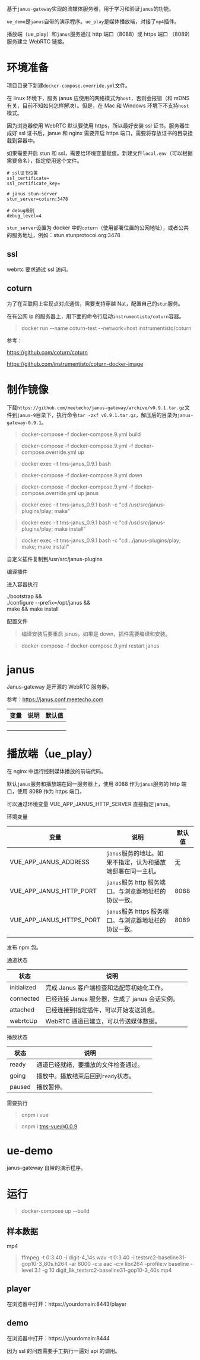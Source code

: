 基于`janus-gateway`实现的流媒体服务器，用于学习和验证`janus`的功能。

`ue_demo`是`janus`自带的演示程序。`ue_play`是媒体播放端，对接了`mp4`插件。

播放端（ue_play）和`janus`服务通过 http 端口（8088）或 https 端口 （8089）服务建立 WebRTC 链接。

# 环境准备

项目目录下新建`docker-compose.override.yml`文件。

在 linux 环境下，服务 janus 应使用的网络模式为`host`，否则会报错（和 mDNS 有关，目前不知如何怎样解决）。但是，在 Mac 和 Windows 环境下不支持`host`模式。

因为浏览器使用 WebRTC 默认要使用 https，所以最好安装 ssl 证书。服务器生成好 ssl 证书后，janue 和 nginx 需要开启 https 端口，需要将存放证书的目录挂载到容器中。

如果需要开启 stun 和 ssl，需要给环境变量赋值。新建文件`local.env`（可以根据需要命名），指定使用这个文件。

```
# ssl证书位置
ssl_certificate=
ssl_certificate_key=

# janus stun-server
stun_server=coturn:3478

# debug级别
debug_level=4
```

`stun_server`设置为 docker 中的`coturn`（使用部署位置的公网地址），或者公共的服务地址，例如：stun.stunprotocol.org:3478

## ssl

webrtc 要求通过 ssl 访问。

## coturn

为了在互联网上实现点对点通信，需要支持穿越 Nat，配置自己的`stun`服务。

在有公网 ip 的服务器上，用下面的命令行启动`instrumentisto/coturn`容器。

> docker run --name coturn-test --network=host instrumentisto/coturn

参考：

https://github.com/coturn/coturn

https://github.com/instrumentisto/coturn-docker-image

# 制作镜像

下载`https://github.com/meetecho/janus-gateway/archive/v0.9.1.tar.gz`文件到`janus-9`目录下，执行命令`tar -zxf v0.9.1.tar.gz`，解压后的目录为`janus-gateway-0.9.1`。

> docker-compose -f docker-compose.9.yml build

> docker-compose -f docker-compose.9.yml -f docker-compose.override.yml up

> docker exec -it tms-janus_0.9.1 bash

> docker-compose -f docker-compose.9.yml down

> docker-compose -f docker-compose.9.yml -f docker-compose.override.yml up janus

> docker exec -it tms-janus_0.9.1 bash -c "cd /usr/src/janus-plugins/play; make"

> docker exec -it tms-janus_0.9.1 bash -c "cd /usr/src/janus-plugins/play; make install"

> docker exec -it tms-janus_0.9.1 bash -c "cd ../janus-plugins/play; make; make install"

自定义插件复制到/usr/src/janus-plugins

编译插件

进入容器执行

./bootstrap && \
./configure --prefix=/opt/janus && \
make && make install

配置文件

> 编译安装后要重启 janus。如果是 down，插件需要编译和安装。

> docker-compose -f docker-compose.9.yml restart janus

# janus

Janus-gateway 是开源的 WebRTC 服务器。

参考：https://janus.conf.meetecho.com

| 变量 | 说明 | 默认值 |
| ---- | ---- | ------ |
|      |      |        |
|      |      |        |
|      |      |        |
|      |      |        |

# 播放端（ue_play）

在 nginx 中运行控制媒体播放的前端代码。

默认`janus`服务和播放端在同一服务器上，使用 8088 作为`janus`服务的 http 端口，使用 8089 作为 https 端口。

可以通过环境变量 VUE_APP_JANUS_HTTP_SERVER 直接指定 janus。

环境变量

| 变量                     | 说明                                                        | 默认值 |
| ------------------------ | ----------------------------------------------------------- | ------ |
| VUE_APP_JANUS_ADDRESS    | `janus`服务的地址。如果不指定，认为和播放端部署在同一主机。 | 无     |
| VUE_APP_JANUS_HTTP_PORT  | `janus`服务 http 服务端口。与浏览器地址栏的协议一致。       | 8088   |
| VUE_APP_JANUS_HTTPS_PORT | `janus`服务 https 服务端口。与浏览器地址栏的协议一致。      | 8089   |
|                          |                                                             |        |

发布 npm 包。

通道状态

| 状态        | 说明                                           |     |
| ----------- | ---------------------------------------------- | --- |
| initialized | 完成 Janus 客户端检查和适配等初始化工作。      |     |
| connected   | 已经连接 Janus 服务器，生成了 janus 会话实例。 |     |
| attached    | 已经连接到指定插件，可以开始发送消息。         |     |
| webrtcUp    | WebRTC 通道已建立，可以传送媒体数据。          |     |

播放状态

| 状态   | 说明                                 |     |
| ------ | ------------------------------------ | --- |
| ready  | 通道已经就绪，要播放的文件检查通过。 |     |
| going  | 播放中。播放结束后回到`ready`状态。  |     |
| paused | 播放暂停。                           |     |

需要执行

> cnpm i vue

> cnpm i tms-vue@0.0.9

# ue-demo

janus-gateway 自带的演示程序。

# 运行

> docker-compose up --build

## 样本数据

mp4

> ffmpeg -t 0:3.40 -i digit-4_14s.wav -t 0:3.40 -i testsrc2-baseline31-gop10-3_80s.h264 -ar 8000 -c:a aac -c:v libx264 -profile:v baseline -level 3.1 -g 10 digit_8k_testsrc2-baseline31-gop10-3_40s.mp4

## player

在浏览器中打开：https://yourdomain:8443/player

## demo

在浏览器中打开：https://yourdomain:8444

因为 ssl 的问题需要手工执行一遍对 api 的调用。
